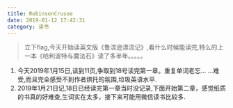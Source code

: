 ```yaml
---
title: RobinsonCrusoe
date: 2019-01-12 17:42:31
category: 读书
---
```

>立下flag,今天开始读英文版《鲁滨逊漂流记》,看什么时候能读完,特么的上一本《哈利波特与魔法石》读了多半年。。。。。

1. 今天2019年1月15日,读到11页,争取到18号读完第一章。重复单词老忘... ...难受,而且完全感受不到作者烘托的氛围,垃圾英语水平.
2. 2019年1月21日记,18日已经读完第一章当时没记录,下面开始第二章，感觉纸质的书真的好难查,生词实在太多，接下来可能用微信读书比较多.